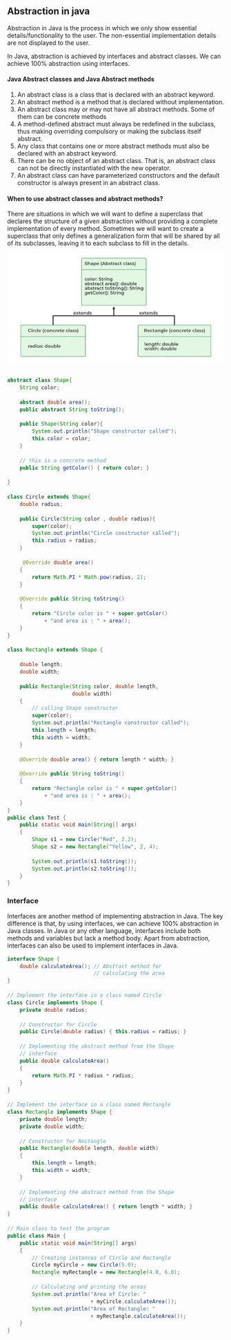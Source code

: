 ## Abstraction in java

Abstraction in Java is the process in which we only show essential details/functionality to the user. The non-essential implementation details are not displayed to the user.

In Java, abstraction is achieved by interfaces and abstract classes. We can achieve 100% abstraction using interfaces.

#### Java Abstract classes and Java Abstract methods

1. An abstract class is a class that is declared with an abstract keyword.
2. An abstract method is a method that is declared without implementation.
3. An abstract class may or may not have all abstract methods. Some of them can be concrete methods
4. A method-defined abstract must always be redefined in the subclass, thus making overriding compulsory or making the subclass itself abstract.
5. Any class that contains one or more abstract methods must also be declared with an abstract keyword.
6. There can be no object of an abstract class. That is, an abstract class can not be directly instantiated with the new operator.
7. An abstract class can have parameterized constructors and the default constructor is always present in an abstract class.


#### When to use abstract classes and abstract methods?

There are situations in which we will want to define a superclass that declares the structure of a given abstraction without providing a complete implementation of every method. Sometimes we will want to create a superclass that only defines a generalization form that will be shared by all of its subclasses, leaving it to each subclass to fill in the details.
<br>

![alt text](image.png)

``` java

abstract class Shape{
    String color;
    
    abstract double area();
    public abstract String toString();

    public Shape(String color){
        System.out.println("Shape constructor called");
        this.color = color;
    }

    // this is a concrete method
    public String getColor() { return color; }

}

class Circle extends Shape{
    double radius;

    public Circle(String color , double radius){
        super(color);
        System.out.println("Circle constructor called");
        this.radius = radius;
    }

     @Override double area()
    {
        return Math.PI * Math.pow(radius, 2);
    }

    @Override public String toString()
    {
        return "Circle color is " + super.getColor()
            + "and area is : " + area();
    }
}

class Rectangle extends Shape {

    double length;
    double width;

    public Rectangle(String color, double length,
                     double width)
    {
        // calling Shape constructor
        super(color);
        System.out.println("Rectangle constructor called");
        this.length = length;
        this.width = width;
    }

    @Override double area() { return length * width; }

    @Override public String toString()
    {
        return "Rectangle color is " + super.getColor()
            + "and area is : " + area();
    }
}
public class Test {
    public static void main(String[] args)
    {
        Shape s1 = new Circle("Red", 2.2);
        Shape s2 = new Rectangle("Yellow", 2, 4);

        System.out.println(s1.toString());
        System.out.println(s2.toString());
    }
}

```

### Interface

Interfaces are another method of implementing abstraction in Java. The key difference is that, by using interfaces, we can achieve 100% abstraction in Java classes. In Java or any other language, interfaces include both methods and variables but lack a method body. Apart from abstraction, interfaces can also be used to implement interfaces in Java.

``` java
interface Shape {
    double calculateArea(); // Abstract method for
                            // calculating the area
}

// Implement the interface in a class named Circle
class Circle implements Shape {
    private double radius;

    // Constructor for Circle
    public Circle(double radius) { this.radius = radius; }

    // Implementing the abstract method from the Shape
    // interface
    public double calculateArea()
    {
        return Math.PI * radius * radius;
    }
}

// Implement the interface in a class named Rectangle
class Rectangle implements Shape {
    private double length;
    private double width;

    // Constructor for Rectangle
    public Rectangle(double length, double width)
    {
        this.length = length;
        this.width = width;
    }

    // Implementing the abstract method from the Shape
    // interface
    public double calculateArea() { return length * width; }
}

// Main class to test the program
public class Main {
    public static void main(String[] args)
    {
        // Creating instances of Circle and Rectangle
        Circle myCircle = new Circle(5.0);
        Rectangle myRectangle = new Rectangle(4.0, 6.0);

        // Calculating and printing the areas
        System.out.println("Area of Circle: "
                           + myCircle.calculateArea());
        System.out.println("Area of Rectangle: "
                           + myRectangle.calculateArea());
    }
}
```

